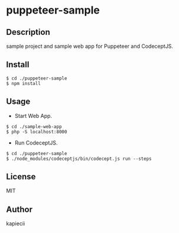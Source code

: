 puppeteer-sample
===

## Description

sample project and sample web app for Puppeteer and CodeceptJS.

## Install 

```
$ cd ./puppeteer-sample
$ npm install
```

## Usage

* Start Web App.

```
$ cd ./sample-web-app
$ php -S localhost:8000
```

* Run CodeceptJS.

```
$ cd ./puppeteer-sample
$ ./node_modules/codeceptjs/bin/codecept.js run --steps
```

## License

MIT

## Author

kapiecii